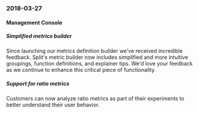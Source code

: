 ### 2018-03-27
#### Management Console
##### Simplified metrics builder
Since launching our metrics definition builder we've received incredible feedback. Split's metric builder now includes simplified and more intuitive groupings, function definitions, and explainer tips. We'd love your feedback as we continue to enhance this critical piece of functionality.
##### Support for ratio metrics
Customers can now analyze ratio metrics as part of their experiments to better understand their user behavior.
